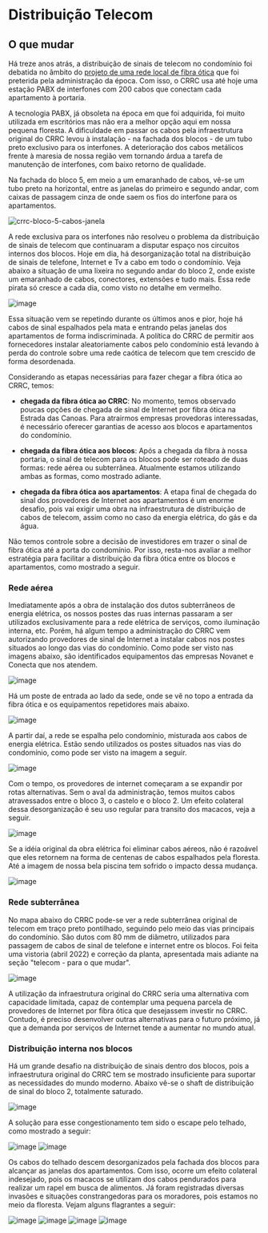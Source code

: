 # Distribuição Telecom
  
## O que mudar

Há treze anos atrás, a distribuição de sinais de telecom no condomínio foi debatida no âmbito do [projeto de uma rede  local de fibra ótica](https://github.com/recreiocanoas/radar/tree/master/2009-12-rede_local_canoas) que foi preterida pela administração da época. Com isso, o CRRC usa até hoje uma estação PABX de interfones com 200 cabos que conectam cada apartamento à portaria.

A tecnologia PABX, já obsoleta na época em que foi adquirida, foi muito utilizada em escritórios mas não era a melhor opção aqui em nossa pequena floresta. A dificuldade em passar os cabos pela infraestrutura original do CRRC levou à instalação - na fachada dos blocos - de um tubo preto exclusivo para os interfones. A deterioração dos cabos metálicos frente à maresia de nossa região vem tornando árdua a tarefa de manutenção de interfones, com baixo retorno de qualidade.

Na fachada do bloco 5, em meio a um emaranhado de cabos, vê-se um tubo preto na horizontal, entre as janelas do primeiro e segundo andar, com caixas de passagem cinza de onde saem os fios do interfone para os apartamentos.

![crrc-bloco-5-cabos-janela](/img/telecom-bloco-fachada-interfone.jpg)

A rede exclusiva para os interfones não resolveu o problema da distribuição de sinais de telecom que continuaram a disputar espaço nos circuitos internos dos blocos. Hoje em dia, há desorganização total na distribuição de sinais de telefone, Internet e Tv a cabo em todo o condomínio. Veja abaixo a situação de uma lixeira no segundo andar do bloco 2, onde existe um emaranhado de cabos, conectores, extensões e tudo mais. Essa rede pirata só cresce a cada dia, como visto no detalhe em vermelho.

![image](https://user-images.githubusercontent.com/86032/110663902-adc6b580-81a5-11eb-8f97-e93291d62c6f.png)

Essa situação vem se repetindo durante os últimos anos e pior, hoje há cabos de sinal espalhados pela mata e entrando pelas janelas dos apartamentos de forma indiscriminada. A política do CRRC de permitir aos fornecedores instalar aleatoriamente cabos pelo condomínio está levando à perda do controle sobre uma rede caótica de telecom que tem crescido de forma desordenada.

Considerando as etapas necessárias para fazer chegar a fibra ótica ao CRRC, temos:

- **chegada da fibra ótica ao CRRC**: No momento, temos observado poucas opções de chegada de sinal de Internet por fibra ótica na Estrada das Canoas. Para atrairmos empresas provedoras interessadas, é necessário oferecer garantias de acesso aos blocos e apartamentos do condomínio.

- **chegada da fibra ótica aos blocos**: Após a chegada da fibra à nossa portaria, o sinal de telecom para os blocos pode ser roteado de duas formas: rede aérea ou subterrânea. Atualmente estamos utilizando ambas as formas, como mostrado adiante.

- **chegada da fibra ótica aos apartamentos**: A etapa final de chegada do sinal dos provedores de Internet aos apartamentos é um enorme desafio, pois vai exigir uma obra na infraestrutura de distribuição de cabos de telecom, assim como no caso da energia elétrica, do gás e da água.

Não temos controle sobre a decisão de investidores em trazer o sinal de fibra ótica até a porta do condomínio. Por isso, resta-nos avaliar a melhor estratégia para facilitar a distribuição da fibra ótica entre os blocos e apartamentos, como mostrado a seguir.

### Rede aérea

Imediatamente após a obra de instalação dos dutos subterrâneos de energia elétrica, os nossos postes das ruas internas passaram a ser utilizados exclusivamente para a rede elétrica de serviços, como iluminação interna, etc. Porém, há algum tempo a administração do CRRC vem autorizando provedores de sinal de Internet a instalar cabos nos postes situados ao longo das vias do condomínio. Como pode ser visto nas imagens abaixo, são identificados equipamentos das empresas Novanet e Conecta que nos atendem.

![image](/img/telecom-sede-poste-internet-2.jpg)

Há um poste de entrada ao lado da sede, onde se vê no topo a entrada da fibra ótica e os equipamentos repetidores mais abaixo.

![image](/img/telecom-sede-poste-internet-1.jpg)

A partir daí, a rede se espalha pelo condomínio, misturada aos cabos de energia elétrica. Estão sendo utilizados os postes situados nas vias do condomínio, como pode ser visto na imagem a seguir.

![image](/img/telecom-vias-cabos-1.jpg)

Com o tempo, os provedores de internet começaram a se expandir por rotas alternativas. Sem o aval da administração, temos muitos cabos atravessados entre o bloco 3, o castelo e o bloco 2. Um efeito colateral dessa desorganização é seu uso regular para transito dos macacos, veja a seguir.

![image](/img/telecom-mato-cabos-1.jpg)

Se a idéia original da obra elétrica foi eliminar cabos aéreos, não é razoável que eles retornem na forma de centenas de cabos espalhados pela floresta. Até a imagem de nossa bela piscina tem sofrido o impacto dessa mudança.

![image](/img/telecom-vias-piscina.jpg)

### Rede subterrânea

No mapa abaixo do CRRC pode-se ver a rede subterrânea original de telecom em traço preto pontilhado, seguindo pelo meio das vias principais do condomínio. São dutos com 80 mm de diâmetro, utilizados para passagem de cabos de sinal de telefone e internet entre os blocos. Foi feita uma vistoria (abril 2022) e correção da planta, apresentada mais adiante na seção "telecom - para o que mudar".

![image](/img/crrc-mapa-eletrica-gas.png)

A utilização da infraestrutura original do CRRC seria uma alternativa com capacidade limitada, capaz de contemplar uma pequena parcela de provedores de Internet por fibra ótica que desejassem investir no CRRC. Contudo, é preciso desenvolver outras alternativas para o futuro próximo, já que a demanda por serviços de Internet tende a aumentar no mundo atual.

### Distribuição interna nos blocos

Há um grande desafio na distribuição de sinais dentro dos blocos, pois a infraestrutura original do CRRC tem se mostrado insuficiente para suportar as necessidades do mundo moderno. Abaixo vê-se o shaft de distribuição de sinal do bloco 2, totalmente saturado.

![image](https://user-images.githubusercontent.com/86032/110668003-98538a80-81a9-11eb-92cc-6f190c4dff84.png)

A solução para esse congestionamento tem sido o escape pelo telhado, como mostrado a seguir:

![image](/img/telecom-b2-telhado1.jpg)
![image](/img/telecom-b2-telhado3.jpg)

Os cabos do telhado descem desorganizados pela fachada dos blocos para alcançar as janelas dos apartamentos. Com isso, ocorre um efeito colateral indesejado, pois os macacos se utilizam dos cabos pendurados para realizar um rapel em busca de alimentos. Já foram registradas diversas invasões e situações constrangedoras para os moradores, pois estamos no meio da floresta. Vejam alguns flagrantes a seguir:

![image](/img/telecom-bloco-fachada-macaco-1.jpg)
![image](/img/telecom-bloco-fachada-macaco-4.png)
![image](/img/telecom-bloco-fachada-macaco-2.jpg)
![image](/img/telecom-bloco-fachada-macaco-3.png)
